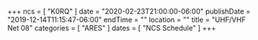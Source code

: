 +++
ncs = [ "K0RQ" ]
date = "2020-02-23T21:00:00-06:00"
publishDate = "2019-12-14T11:15:47-06:00"
endTime = ""
location = ""
title = "UHF/VHF Net 08"
categories = [ "ARES" ]
dates = [ "NCS Schedule" ]
+++

